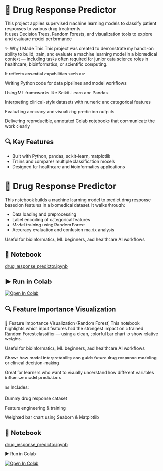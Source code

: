 # 🧬 Drug Response Predictor

This project applies supervised machine learning models to classify patient responses to various drug treatments.  
It uses Decision Trees, Random Forests, and visualization tools to explore and evaluate model performance.

✨ Why I Made This
This project was created to demonstrate my hands-on ability to build, train, and evaluate a machine learning model in a biomedical context — including tasks often required for junior data science roles in healthcare, bioinformatics, or scientific computing.

It reflects essential capabilities such as:

Writing Python code for data pipelines and model workflows

Using ML frameworks like Scikit-Learn and Pandas

Interpreting clinical-style datasets with numeric and categorical features

Evaluating accuracy and visualizing prediction outputs

Delivering reproducible, annotated Colab notebooks that communicate the work clearly


## 🔍 Key Features
- Built with Python, pandas, scikit-learn, matplotlib
- Trains and compares multiple classification models
- Designed for healthcare and bioinformatics applications


# 🧪 Drug Response Predictor

This notebook builds a machine learning model to predict drug response based on features in a biomedical dataset. It walks through:

- Data loading and preprocessing
- Label encoding of categorical features
- Model training using Random Forest
- Accuracy evaluation and confusion matrix analysis

Useful for bioinformatics, ML beginners, and healthcare AI workflows.
## 📄 Notebook
[drug_response_predictor.ipynb](drug_response_predictor.ipynb)

## ▶️ Run in Colab
[![Open In Colab](https://colab.research.google.com/assets/colab-badge.svg)](https://colab.research.google.com/github/Loretta991/Drug-Response-Predictor/blob/main/drug_response_predictor.ipynb)


## 🔍 Feature Importance Visualization

🧬 Feature Importance Visualization (Random Forest)
This notebook highlights which input features had the strongest impact on a trained Random Forest classifier — using a clean, colorful bar chart to show relative weights.

Useful for bioinformatics, ML beginners, and healthcare AI workflows

Shows how model interpretability can guide future drug response modeling or clinical decision-making

Great for learners who want to visually understand how different variables influence model predictions

📊 Includes:

Dummy drug response dataset

Feature engineering & training

Weighted bar chart using Seaborn & Matplotlib

## 📄 Notebook
[drug_response_predictor.ipynb](Feature_Importance_Visualization.ipynb)

▶️ Run in Colab:

[![Open In Colab](https://colab.research.google.com/assets/colab-badge.svg)](https://colab.research.google.com/github/Loretta991/Drug-Response-Predictor/blob/main/Feature_Importance_Visualization.ipynb)


